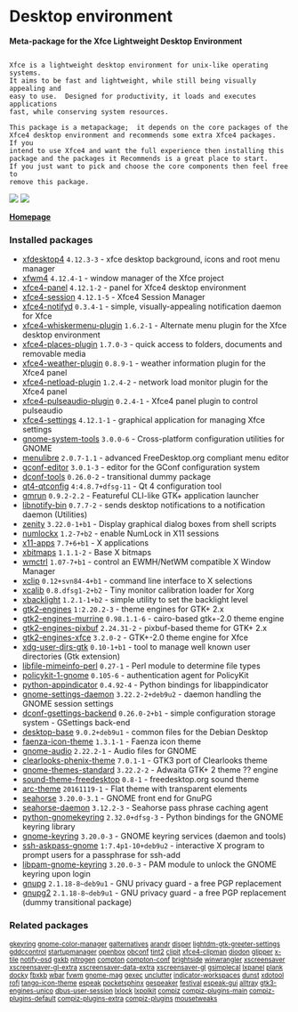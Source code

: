 # Desktop environment

__Meta-package for the Xfce Lightweight Desktop Environment__

```

Xfce is a lightweight desktop environment for unix-like operating systems.
It aims to be fast and lightweight, while still being visually appealing and
easy to use.  Designed for productivity, it loads and executes applications
fast, while conserving system resources.

This package is a metapackage;  it depends on the core packages of the
Xfce4 desktop environment and recommends some extra Xfce4 packages.  If you
intend to use Xfce4 and want the full experience then installing this
package and the packages it Recommends is a great place to start.
If you just want to pick and choose the core components then feel free to
remove this package.

```

[![](https://raw.githubusercontent.com/nodiscc/dbu/master/doc/res/screenshot-main.jpg)](https://raw.githubusercontent.com/nodiscc/dbu/master/doc/res/screenshot-main.jpg)
[![](https://screenshots.debian.net/thumbnail-with-version/seahorse/9001)](https://screenshots.debian.net/screenshot-with-version/seahorse/9001)



**[Homepage](http://www.xfce.org/)**

### Installed packages

* [xfdesktop4](https://packages.debian.org/stretch/xfdesktop4) `4.12.3-3` - xfce desktop background, icons and root menu manager
* [xfwm4](https://packages.debian.org/stretch/xfwm4) `4.12.4-1` - window manager of the Xfce project
* [xfce4-panel](https://packages.debian.org/stretch/xfce4-panel) `4.12.1-2` - panel for Xfce4 desktop environment
* [xfce4-session](https://packages.debian.org/stretch/xfce4-session) `4.12.1-5` - Xfce4 Session Manager
* [xfce4-notifyd](https://packages.debian.org/stretch/xfce4-notifyd) `0.3.4-1` - simple, visually-appealing notification daemon for Xfce
* [xfce4-whiskermenu-plugin](https://packages.debian.org/stretch/xfce4-whiskermenu-plugin) `1.6.2-1` - Alternate menu plugin for the Xfce desktop environment
* [xfce4-places-plugin](https://packages.debian.org/stretch/xfce4-places-plugin) `1.7.0-3` - quick access to folders, documents and removable media
* [xfce4-weather-plugin](https://packages.debian.org/stretch/xfce4-weather-plugin) `0.8.9-1` - weather information plugin for the Xfce4 panel
* [xfce4-netload-plugin](https://packages.debian.org/stretch/xfce4-netload-plugin) `1.2.4-2` - network load monitor plugin for the Xfce4 panel
* [xfce4-pulseaudio-plugin](https://packages.debian.org/stretch/xfce4-pulseaudio-plugin) `0.2.4-1` - Xfce4 panel plugin to control pulseaudio
* [xfce4-settings](https://packages.debian.org/stretch/xfce4-settings) `4.12.1-1` - graphical application for managing Xfce settings
* [gnome-system-tools](https://packages.debian.org/stretch/gnome-system-tools) `3.0.0-6` - Cross-platform configuration utilities for GNOME
* [menulibre](https://packages.debian.org/stretch/menulibre) `2.0.7-1.1` - advanced FreeDesktop.org compliant menu editor
* [gconf-editor](https://packages.debian.org/stretch/gconf-editor) `3.0.1-3` - editor for the GConf configuration system
* [dconf-tools](https://packages.debian.org/stretch/dconf-tools) `0.26.0-2` - transitional dummy package
* [qt4-qtconfig](https://packages.debian.org/stretch/qt4-qtconfig) `4:4.8.7+dfsg-11` - Qt 4 configuration tool
* [gmrun](https://packages.debian.org/stretch/gmrun) `0.9.2-2.2` - Featureful CLI-like GTK+ application launcher
* [libnotify-bin](https://packages.debian.org/stretch/libnotify-bin) `0.7.7-2` - sends desktop notifications to a notification daemon (Utilities)
* [zenity](https://packages.debian.org/stretch/zenity) `3.22.0-1+b1` - Display graphical dialog boxes from shell scripts
* [numlockx](https://packages.debian.org/stretch/numlockx) `1.2-7+b2` - enable NumLock in X11 sessions
* [x11-apps](https://packages.debian.org/stretch/x11-apps) `7.7+6+b1` - X applications
* [xbitmaps](https://packages.debian.org/stretch/xbitmaps) `1.1.1-2` - Base X bitmaps
* [wmctrl](https://packages.debian.org/stretch/wmctrl) `1.07-7+b1` - control an EWMH/NetWM compatible X Window Manager
* [xclip](https://packages.debian.org/stretch/xclip) `0.12+svn84-4+b1` - command line interface to X selections
* [xcalib](https://packages.debian.org/stretch/xcalib) `0.8.dfsg1-2+b2` - Tiny monitor calibration loader for Xorg
* [xbacklight](https://packages.debian.org/stretch/xbacklight) `1.2.1-1+b2` - simple utility to set the backlight level
* [gtk2-engines](https://packages.debian.org/stretch/gtk2-engines) `1:2.20.2-3` - theme engines for GTK+ 2.x
* [gtk2-engines-murrine](https://packages.debian.org/stretch/gtk2-engines-murrine) `0.98.1.1-6` - cairo-based gtk+-2.0 theme engine
* [gtk2-engines-pixbuf](https://packages.debian.org/stretch/gtk2-engines-pixbuf) `2.24.31-2` - pixbuf-based theme for GTK+ 2.x
* [gtk2-engines-xfce](https://packages.debian.org/stretch/gtk2-engines-xfce) `3.2.0-2` - GTK+-2.0 theme engine for Xfce
* [xdg-user-dirs-gtk](https://packages.debian.org/stretch/xdg-user-dirs-gtk) `0.10-1+b1` - tool to manage well known user directories (Gtk extension)
* [libfile-mimeinfo-perl](https://packages.debian.org/stretch/libfile-mimeinfo-perl) `0.27-1` - Perl module to determine file types
* [policykit-1-gnome](https://packages.debian.org/stretch/policykit-1-gnome) `0.105-6` - authentication agent for PolicyKit
* [python-appindicator](https://packages.debian.org/stretch/python-appindicator) `0.4.92-4` - Python bindings for libappindicator
* [gnome-settings-daemon](https://packages.debian.org/stretch/gnome-settings-daemon) `3.22.2-2+deb9u2` - daemon handling the GNOME session settings
* [dconf-gsettings-backend](https://packages.debian.org/stretch/dconf-gsettings-backend) `0.26.0-2+b1` - simple configuration storage system - GSettings back-end
* [desktop-base](https://packages.debian.org/stretch/desktop-base) `9.0.2+deb9u1` - common files for the Debian Desktop
* [faenza-icon-theme](https://packages.debian.org/stretch/faenza-icon-theme) `1.3.1-1` - Faenza icon theme
* [gnome-audio](https://packages.debian.org/stretch/gnome-audio) `2.22.2-1` - Audio files for GNOME
* [clearlooks-phenix-theme](https://packages.debian.org/stretch/clearlooks-phenix-theme) `7.0.1-1` - GTK3 port of Clearlooks theme
* [gnome-themes-standard](https://packages.debian.org/stretch/gnome-themes-standard) `3.22.2-2` - Adwaita GTK+ 2 theme ?? engine
* [sound-theme-freedesktop](https://packages.debian.org/stretch/sound-theme-freedesktop) `0.8-1` - freedesktop.org sound theme
* [arc-theme](https://packages.debian.org/stretch/arc-theme) `20161119-1` - Flat theme with transparent elements
* [seahorse](https://packages.debian.org/stretch/seahorse) `3.20.0-3.1` - GNOME front end for GnuPG
* [seahorse-daemon](https://packages.debian.org/stretch/seahorse-daemon) `3.12.2-3` - Seahorse pass phrase caching agent
* [python-gnomekeyring](https://packages.debian.org/stretch/python-gnomekeyring) `2.32.0+dfsg-3` - Python bindings for the GNOME keyring library
* [gnome-keyring](https://packages.debian.org/stretch/gnome-keyring) `3.20.0-3` - GNOME keyring services (daemon and tools)
* [ssh-askpass-gnome](https://packages.debian.org/stretch/ssh-askpass-gnome) `1:7.4p1-10+deb9u2` - interactive X program to prompt users for a passphrase for ssh-add
* [libpam-gnome-keyring](https://packages.debian.org/stretch/libpam-gnome-keyring) `3.20.0-3` - PAM module to unlock the GNOME keyring upon login
* [gnupg](https://packages.debian.org/stretch/gnupg) `2.1.18-8~deb9u1` - GNU privacy guard - a free PGP replacement
* [gnupg2](https://packages.debian.org/stretch/gnupg2) `2.1.18-8~deb9u1` - GNU privacy guard - a free PGP replacement (dummy transitional package)

### Related packages

<sub> [gkeyring](https://packages.debian.org/stretch/gkeyring) [gnome-color-manager](https://packages.debian.org/stretch/gnome-color-manager) [galternatives](https://packages.debian.org/stretch/galternatives) [arandr](https://packages.debian.org/stretch/arandr) [disper](https://packages.debian.org/stretch/disper) [lightdm-gtk-greeter-settings](https://packages.debian.org/stretch/lightdm-gtk-greeter-settings) [gddccontrol](https://packages.debian.org/stretch/gddccontrol) [startupmanager](https://packages.debian.org/stretch/startupmanager) [openbox](https://packages.debian.org/stretch/openbox) [obconf](https://packages.debian.org/stretch/obconf) [tint2](https://packages.debian.org/stretch/tint2) [clipit](https://packages.debian.org/stretch/clipit) [xfce4-clipman](https://packages.debian.org/stretch/xfce4-clipman) [diodon](https://packages.debian.org/stretch/diodon) [glipper](https://packages.debian.org/stretch/glipper) [x-tile](https://packages.debian.org/stretch/x-tile) [notify-osd](https://packages.debian.org/stretch/notify-osd) [gxkb](https://packages.debian.org/stretch/gxkb) [nitrogen](https://packages.debian.org/stretch/nitrogen) [compton](https://packages.debian.org/stretch/compton) [compton-conf](https://packages.debian.org/stretch/compton-conf) [brightside](https://packages.debian.org/stretch/brightside) [winwrangler](https://packages.debian.org/stretch/winwrangler) [xscreensaver](https://packages.debian.org/stretch/xscreensaver) [xscreensaver-gl-extra](https://packages.debian.org/stretch/xscreensaver-gl-extra) [xscreensaver-data-extra](https://packages.debian.org/stretch/xscreensaver-data-extra) [xscreensaver-gl](https://packages.debian.org/stretch/xscreensaver-gl) [gsimplecal](https://packages.debian.org/stretch/gsimplecal) [lxpanel](https://packages.debian.org/stretch/lxpanel) [plank](https://packages.debian.org/stretch/plank) [docky](https://packages.debian.org/stretch/docky) [fbxkb](https://packages.debian.org/stretch/fbxkb) [wbar](https://packages.debian.org/stretch/wbar) [fvwm](https://packages.debian.org/stretch/fvwm) [gnome-mag](https://packages.debian.org/stretch/gnome-mag) [gexec](https://packages.debian.org/stretch/gexec) [unclutter](https://packages.debian.org/stretch/unclutter) [indicator-workspaces](https://packages.debian.org/stretch/indicator-workspaces) [dunst](https://packages.debian.org/stretch/dunst) [xdotool](https://packages.debian.org/stretch/xdotool) [rofi](https://packages.debian.org/stretch/rofi) [tango-icon-theme](https://packages.debian.org/stretch/tango-icon-theme) [espeak](https://packages.debian.org/stretch/espeak) [pocketsphinx](https://packages.debian.org/stretch/pocketsphinx) [gespeaker](https://packages.debian.org/stretch/gespeaker) [festival](https://packages.debian.org/stretch/festival) [espeak-gui](https://packages.debian.org/stretch/espeak-gui) [alltray](https://packages.debian.org/stretch/alltray) [gtk3-engines-unico](https://packages.debian.org/stretch/gtk3-engines-unico) [dbus-user-session](https://packages.debian.org/stretch/dbus-user-session) [lxlock](https://packages.debian.org/stretch/lxlock) [lxpolkit](https://packages.debian.org/stretch/lxpolkit) [compiz](https://packages.debian.org/stretch/compiz) [compiz-plugins-main](https://packages.debian.org/stretch/compiz-plugins-main) [compiz-plugins-default](https://packages.debian.org/stretch/compiz-plugins-default) [compiz-plugins-extra](https://packages.debian.org/stretch/compiz-plugins-extra) [compiz-plugins](https://packages.debian.org/stretch/compiz-plugins) [mousetweaks](https://packages.debian.org/stretch/mousetweaks)  </sub>
